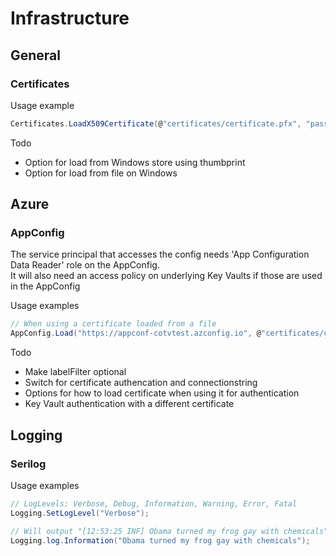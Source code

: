 # Infrastructure

## General

### Certificates

Usage example 
``` c#
Certificates.LoadX509Certificate(@"certificates/certificate.pfx", "password");
```

Todo
- Option for load from Windows store using thumbprint
- Option for load from file on Windows

## Azure

### AppConfig

The service principal that accesses the config needs 'App Configuration Data Reader' role on the AppConfig.  
It will also need an access policy on underlying Key Vaults if those are used in the AppConfig

Usage examples  
``` c#
// When using a certificate loaded from a file
AppConfig.Load("https://appconf-cotvtest.azconfig.io", @"certificates/certificate.pfx", "password")
```

Todo  
- Make labelFilter optional
- Switch for certificate authencation and connectionstring
- Options for how to load certificate when using it for authentication
- Key Vault authentication with a different certificate

## Logging

### Serilog

Usage examples  
``` c#
// LogLevels: Verbose, Debug, Information, Warning, Error, Fatal
Logging.SetLogLevel("Verbose");

// Will output "[12:53:25 INF] Obama turned my frog gay with chemicals"
Logging.log.Information("Obama turned my frog gay with chemicals");
```
